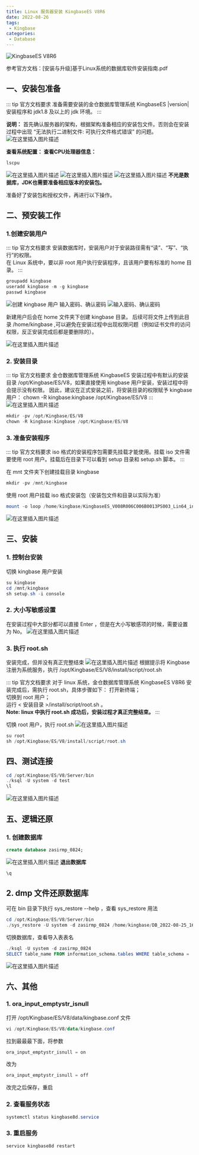 ```yaml
---
title: Linux 服务器安装 KingbaseES V8R6
date: 2022-08-26
tags:
 - Kingbase
categories:
 - Database
---
```



![KingbaseES V8R6](https://img.shields.io/badge/KingbaseES-V8R6-brightgreen.svg?style=for-the-badge)

参考官方文档：[安装与升级]基于Linux系统的数据库软件安装指南.pdf

## 一、安装包准备

::: tip 官方文档要求
准备需要安装的金仓数据库管理系统 KingbaseES |version| 安装程序和 jdk1.8 及以上的 jdk 环境。
:::

 **说明：**
首先确认服务器的架构，根据架构准备相应的安装包文件。否则会在安装过程中出现 “无法执行二进制文件: 可执行文件格式错误” 的问题。
![在这里插入图片描述](https://i-blog.csdnimg.cn/blog_migrate/d9452d80014e2e628a5375a7780386cc.png)

**查看系统配置： 查看CPU处理器信息：**
```powershell
lscpu
```

![在这里插入图片描述](https://i-blog.csdnimg.cn/blog_migrate/be80895be0bd6a43416afe0a58864972.png)
![在这里插入图片描述](https://i-blog.csdnimg.cn/blog_migrate/53febdeb098032aa15900f5e79106237.png)
![在这里插入图片描述](https://i-blog.csdnimg.cn/blog_migrate/88a10ded78b67e0f2d97fa9da6090726.png)
**不光是数据库，JDK也需要准备相应版本的安装包。**

准备好了安装包和授权文件，再进行以下操作。

## 二、预安装工作
### 1.创建安装用户
::: tip 官方文档要求
安装数据库时，安装用户对于安装路径需有“读”、“写”、“执行”的权限。  
在 Linux 系统中，要以非 root 用户执行安装程序，且该用户要有标准的 home 目录。
:::

``` powershell
groupadd kingbase
useradd kingbase -m -g kingbase
passwd kingbase
```
![创建 kingbase 用户](https://i-blog.csdnimg.cn/blog_migrate/b96224f2ec0046d1f5eaaee0819b55d7.png)
输入密码、确认密码
![输入密码、确认密码](https://i-blog.csdnimg.cn/blog_migrate/63d34564341c57d4d3e623b65c06de66.png)

新建用户后会在 home 文件夹下创建 kingbase 目录。
后续可将文件上传到此目录 /home/kingbase ,可以避免在安装过程中出现权限问题（例如证书文件的访问权限，反正安装完成后都是要删除的）。

![在这里插入图片描述](https://i-blog.csdnimg.cn/blog_migrate/28594f46742980378004f6df91d234af.png)
 ### 2. 安装目录
::: tip 官方文档要求
金仓数据库管理系统 KingbaseES 安装过程中有默认的安装目录 /opt/Kingbase/ES/V8，如果直接使用 kingbase 用户安装，安装过程中将会提示没有权限。
因此，建议在正式安装之前，将安装目录的权限赋予 kingbase 用户：
chown -R kingbase:kingbase /opt/Kingbase/ES/V8
:::
![在这里插入图片描述](https://i-blog.csdnimg.cn/blog_migrate/0683c6d8c2ce2ed53219fd546656521f.png)

``` powershell
mkdir -pv /opt/Kingbase/ES/V8
chown -R kingbase:kingbase /opt/Kingbase/ES/V8
```

### 3. 准备安装程序
::: tip 官方文档要求
iso 格式的安装程序包需要先挂载才能使用。挂载 iso 文件需要使用 root 用户。挂载后在目录下可以看到 setup 目录和 setup.sh 脚本。
:::

在 mnt 文件夹下创建挂载目录 kingbase

``` powershell
mkdir -pv /mnt/kingbase
```

使用 root 用户挂载 iso 格式安装包（安装包文件和目录以实际为准）
``` powershell
mount -o loop /home/kingbase/KingbaseES_V008R006C006B0013PS003_Lin64_install.iso /mnt/kingbase
```

![在这里插入图片描述](https://i-blog.csdnimg.cn/blog_migrate/a9050561cb88f87e9104daebd3822595.png)

## 三、安装
### 1. 控制台安装
切换 kingbase 用户安装
``` powershell
su kingbase
cd /mnt/kingbase
sh setup.sh -i console
```
### 2. 大小写敏感设置
在安装过程中大部分都可以直接 Enter ，但是在大小写敏感项的时候，需要设置为 No。
![在这里插入图片描述](https://i-blog.csdnimg.cn/blog_migrate/fc149e29394e56dbe6d75b051dad3235.png)
### 3. 执行 root.sh
安装完成，但并没有真正完整结束
![在这里插入图片描述](https://i-blog.csdnimg.cn/blog_migrate/efd94670f4e4b9c9cd9a249ef49977cf.png)
根据提示将 Kingbase 注册为系统服务，执行 /opt/Kingbase/ES/V8/install/script/root.sh

::: tip 官方文档要求
对于 linux 系统，金仓数据库管理系统 KingbaseES V8R6 安装完成后，需执行 root.sh，具体步骤如下：
打开新终端；  
切换到 root 用户；  
运行 < 安装目录 >/install/script/root.sh 。  
**Note: linux 中执行 root.sh 成功后，安装过程才真正完整结束。**
:::

切换 root 用户，执行 root.sh
![在这里插入图片描述](https://i-blog.csdnimg.cn/blog_migrate/9754907de038d2e97cfc56dbe7f8059e.png)

```powershell
su root
sh /opt/Kingbase/ES/V8/install/script/root.sh
```
## 四、测试连接

```powershell
cd /opt/Kingbase/ES/V8/Server/bin
./ksql -U system -d test
\l
```

![在这里插入图片描述](https://i-blog.csdnimg.cn/blog_migrate/2f3fffceb830f8140d326be3d2e49e3d.png)
## 五、逻辑还原
### 1. 创建数据库

```sql
create database zasirmp_0824;
```

![在这里插入图片描述](https://i-blog.csdnimg.cn/blog_migrate/d60294cd4a9274203a88509e167bca3a.png)
**退出数据库**
```powershell
\q
```
## 2.  dmp 文件还原数据库
可在 bin 目录下执行 sys_restore --help ，查看 sys_restore 用法
```powershell
cd /opt/Kingbase/ES/V8/Server/bin
./sys_restore -U system -d zasirmp_0824 /home/kingbase/DB_2022-08-25_16_08_33.dmp
```
切换数据库，查看导入表表名
```powershell
./ksql -U system -d zasirmp_0824
SELECT table_name FROM information_schema.tables WHERE table_schema = 'public';
```
![在这里插入图片描述](https://i-blog.csdnimg.cn/blog_migrate/45407eb8166dceed2d965b4d6968e90a.png)
## 六、其他
### 1. ora_input_emptystr_isnull
打开 /opt/Kingbase/ES/V8/data/kingbase.conf  文件
```powershell
vi /opt/Kingbase/ES/V8/data/kingbase.conf
```
拉到最最最下面，将参数
```powershell
ora_input_emptystr_isnull = on
```
改为
```powershell
ora_input_emptystr_isnull = off
```
改完之后保存，重启
### 2. 查看服务状态
```powershell
systemctl status kingbase8d.service
```
### 3. 重启服务
```powershell
service kingbase8d restart
```